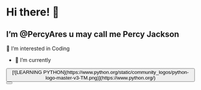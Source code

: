 <h1>Hi there! <span class="wave">👋</span></h1>

I’m @PercyAres u may call me Percy Jackson
- 

👀 I’m interested in Coding
- 🌱 I’m currently 

<html>
<button>[![LEARNING PYTHON](https://www.python.org/static/community_logos/python-logo-master-v3-TM.png)](https://www.python.org/)<button>
<!---
PercyAres/PercyAres is a ✨ special ✨ repository because its `README.md` (this file) appears on your GitHub profile.
You can click the Preview link to take a look at your changes.
--->
